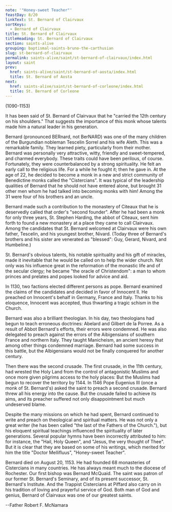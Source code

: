 ```yaml
---
note: '"Honey-sweet Teacher"'
feastDay: 8/20
linkText: St. Bernard of Clairvaux
sortKeys:
  - Bernard of Clairvaux
title: St. Bernard of Clairvaux
titleHeading: St. Bernard of Clairvaux
section: saints-alive
grouping: baptismal-saints-bruno-the-carthusian
slug: st-bernard-of-clairvaux
permalink: saints-alive/saint/st-bernard-of-clairvaux/index.html
layout: saint
prev:
  href: saints-alive/saint/st-bernard-of-aosta/index.html
  title: St. Bernard of Aosta
next:
  href: saints-alive/saint/st-bernard-of-corleone/index.html
  title: St. Bernard of Corleone
---
```

(1090-1153)

It has been said of St. Bernard of Clairvaux that he "carried the 12th century on his shoulders." That suggests the importance of this monk whose talents made him a natural leader in his generation.

Bernard (pronounced BERnard, not BerNARD) was one of the many children of the Burgundian nobleman Tescelin Sorrel and his wife Aleth. This was a remarkable family. They learned piety, particularly from their mother. Bernard was personally very attractive, witty, friendly and sweet-tempered, and charmed everybody. These traits could have been perilous, of course. Fortunately, they were counterbalanced by a strong spirituality. He felt an early call to the religious life. For a while he fought it; then he gave in. At the age of 22, he decided to become a monk in a new and strict community of Benedictine monks called the "Cistercians". It was typical of the leadership qualities of Bernard that he should not have entered alone, but brought 31 other men whom he had talked into becoming monks with him! Among the 31 were four of his brothers and an uncle.

Bernard made such a contribution to the monastery of Citeaux that he is deservedly called that order's "second founder". After he had been a monk for only three years, St. Stephen Harding, the abbot of Citeaux, sent him forth to found a new monastery at a place they came to call Clairvaux. Among the candidates that St. Bernard welcomed at Clairvaux were his own father, Tescelin, and his youngest brother, Nivard. (Today three of Bernard's brothers and his sister are venerated as "blessed": Guy, Gerard, Nivard, and Humbeline.)

St. Bernard's obvious talents, his notable spirituality and his gift of miracles, made it inevitable that he would be called on to help the wider church. Not only was his influence great in the reformation of the monastic life and of the secular clergy; he became "the oracle of Christendom": a man to whom princes and prelates and popes looked for advice and aid.

In 1130, two factions elected different persons as pope. Bernard examined the claims of the candidates and decided in favor of Innocent II. He preached on Innocent's behalf in Germany, France and Italy. Thanks to his eloquence, Innocent was accepted, thus thwarting a tragic schism in the Church.

Bernard was also a brilliant theologian. In his day, two theologians had begun to teach erroneous doctrines: Abelard and Gilbert de la Porree. As a result of Abbot Bernard's efforts, their errors were condemned. He was also delegated to preach against the errors of the Aibigensians of southern France and northern Italy. They taught Manicheism, an ancient heresy that among other things condemned marriage. Bernard had some success in this battle, but the Albigensians would not be finally conquered for another century.

Then there was the second crusade. The first crusade, in the 11th century, had wrested the Holy Land from the control of antagonistic Muslims and once more given pilgrims access to the holy places: But the Muslims had begun to recover the territory by 1144. In 1146 Pope Eugenius III (once a monk of St. Bernard's) asked the saint to preach a second crusade. Bernard threw all his energy into the cause. But the crusade failed to achieve its aims, and its preacher suffered not only disappointment but much undeserved blame.

Despite the many missions on which he had spent, Bernard continued to write and preach on theological and spiritual matters. He was not only a great writer (he has been called "the last of the Fathers of the Church."), but his eloquent spiritual teachings influenced the spirituality of later generations. Several popular hymns have been incorrectly attributed to him: for instance, the "Hail, Holy Queen", and "Jesus, the very thought of Thee". But it is clear that they are based on some of his writings, which merited for him the title "Doctor Mellifluus", "Honey-sweet Teacher".

Bernard died on August 20, 1153. He had founded 68 monasteries of Cistercians in many countries. He has always meant much to the diocese of Rochester. Our first bishop was Bernard McQuaid. The saint was patron of our former St. Bernard's Seminary, and of its present successor, St. Bernard's Institute. And the Trappist Cistercians at Piffard also carry on in his tradition of loving and prayerful service of God. Both man of God and genius, Bernard of Clairvaux was one of our greatest saints.

\--Father Robert F. McNamara
